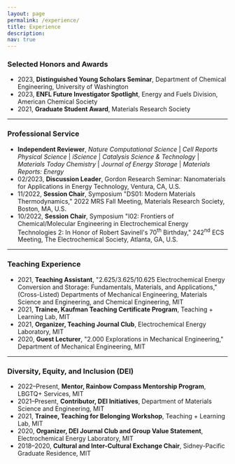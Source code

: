 ```yaml
---
layout: page
permalink: /experience/
title: Experience
description:
nav: true
---
```


### Selected Honors and Awards

* 2023, **Distinguished Young Scholars Seminar**, Department of Chemical Engineering, University of Washington
* 2023, **ENFL Future Investigator Spotlight**, Energy and Fuels Division, American Chemical Society
* 2021, **Graduate Student Award**, Materials Research Society

---

### Professional Service

* **Independent Reviewer**,
*Nature Computational Science* | *Cell Reports Physical Science* | *iScience* | *Catalysis Science & Technology* | *Materials Today Chemistry* | *Journal of Energy Storage* | *Materials Reports: Energy*
* 02/2023, **Discussion Leader**, Gordon Research Seminar: Nanomaterials for Applications in Energy Technology, Ventura, CA, U.S.
* 11/2022, **Session Chair**, Symposium "DS01: Modern Materials Thermodynamics," 2022 MRS Fall Meeting, Materials Research Society, Boston, MA, U.S.
* 10/2022, **Session Chair**, Symposium "I02: Frontiers of Chemical/Molecular Engineering in Electrochemical Energy Technologies 2: In Honor of Robert Savinell's 70<sup>th</sup> Birthday," 242<sup>nd</sup> ECS Meeting, The Electrochemical Society, Atlanta, GA, U.S.

---

### Teaching Experience

* 2021, **Teaching Assistant**, "2.625/3.625/10.625 Electrochemical Energy Conversion and Storage: Fundamentals, Materials, and Applications," (Cross-Listed) Departments of Mechanical Engineering, Materials Science and Engineering, and Chemical Engineering, MIT
* 2021, **Trainee, Kaufman Teaching Certificate Program**, Teaching + Learning Lab, MIT
* 2021, **Organizer, Teaching Journal Club**, Electrochemical Energy Laboratory, MIT
* 2020, **Guest Lecturer**, "2.000 Explorations in Mechanical Engineering," Department of Mechanical Engineering, MIT

---

### Diversity, Equity, and Inclusion (DEI)

* 2022–Present, **Mentor, Rainbow Compass Mentorship Program**, LBGTQ+ Services, MIT
* 2021–Present, **Contributor, DEI Initiatives**, Department of Materials Science and Engineering, MIT
* 2021, **Trainee, Teaching for Belonging Workshop**, Teaching + Learning Lab, MIT
* 2020, **Organizer, DEI Journal Club and Group Value Statement**, Electrochemical Energy Laboratory, MIT
* 2018–2020, **Cultural and Inter-Cultural Exchange Chair**, Sidney-Pacific Graduate Residence, MIT
